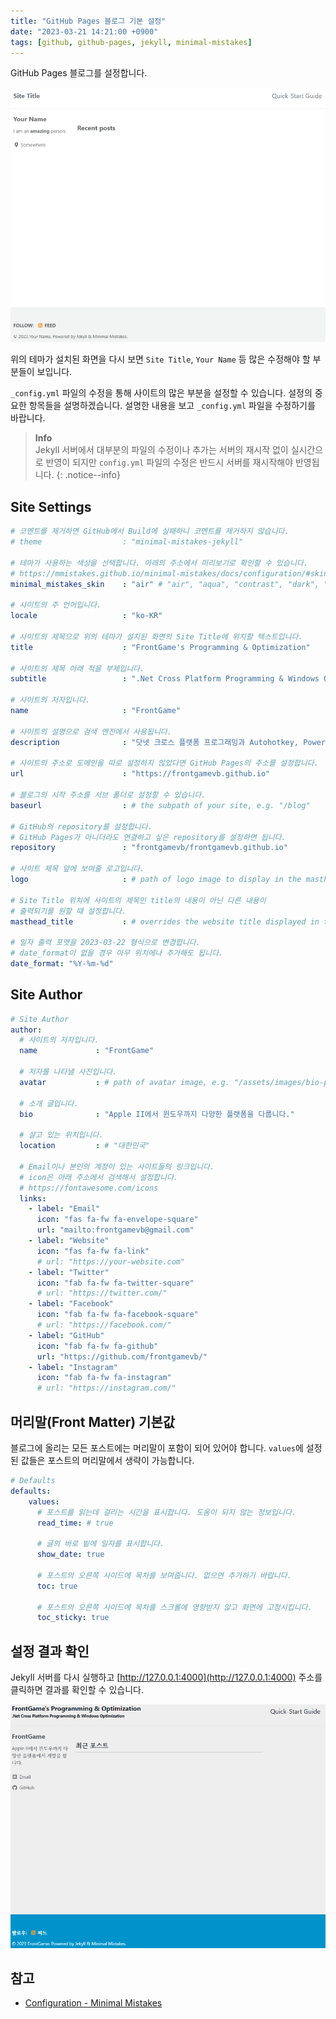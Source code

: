 ```yaml
---
title: "GitHub Pages 블로그 기본 설정"
date: "2023-03-21 14:21:00 +0900"
tags: [github, github-pages, jekyll, minimal-mistakes]
---
```

GitHub Pages 블로그를 설정합니다.

![Github Pages jekyll 테마 설치](/assets/images/github-pages-theme-installed.png)

위의 테마가 설치된 화면을 다시 보면 `Site Title`, `Your Name` 등 많은 수정해야 할 부분들이 보입니다.

`_config.yml` 파일의 수정을 통해 사이트의 많은 부분을 설정할 수 있습니다. 설정의 중요한 항목들을 설명하겠습니다. 설명한 내용을 보고 `_config.yml` 파일을 수정하기를 바랍니다.

> __Info__  
> Jekyll 서버에서 대부분의 파일의 수정이나 추가는 서버의 재시작 없이 실시간으로 반영이 되지만 `config.yml` 파일의 수정은 반드시 서버를 재시작해야 반영됩니다.
{: .notice--info}

## Site Settings

```yml
# 코멘트를 제거하면 GitHub에서 Build에 실패하니 코멘트를 제거하지 않습니다.
# theme                  : "minimal-mistakes-jekyll"

# 테마가 사용하는 색상을 선택합니다. 아래의 주소에서 미리보기로 확인할 수 있습니다.
# https://mmistakes.github.io/minimal-mistakes/docs/configuration/#skin
minimal_mistakes_skin    : "air" # "air", "aqua", "contrast", "dark", "dirt", "neon", "mint", "plum", "sunrise"

# 사이트의 주 언어입니다.
locale                   : "ko-KR"

# 사이트의 제목으로 위의 테마가 설치된 화면의 Site Title에 위치할 텍스트입니다.
title                    : "FrontGame's Programming & Optimization"

# 사이트의 제목 아래 적을 부제입니다.
subtitle                 : ".Net Cross Platform Programming & Windows Optimization"

# 사이트의 저자입니다.
name                     : "FrontGame"

# 사이트의 설명으로 검색 엔진에서 사용됩니다.
description              : "닷넷 크로스 플랫폼 프로그래밍과 Autohotkey, Powershell 등 스크립트 언어를 이용한 윈도우 최적화를 다룹니다."

# 사이트의 주소로 도메인을 따로 설정하지 않았다면 GitHub Pages의 주소를 설정합니다.
url                      : "https://frontgamevb.github.io"

# 블로그의 시작 주소를 서브 폴더로 설정할 수 있습니다.
baseurl                  : # the subpath of your site, e.g. "/blog"

# GitHub의 repository를 설정합니다.
# GitHub Pages가 아니더라도 연결하고 싶은 repository를 설정하면 됩니다.
repository               : "frontgamevb/frontgamevb.github.io"

# 사이트 제목 앞에 보여줄 로고입니다.
logo                     : # path of logo image to display in the masthead, e.g. "/assets/images/88x88.png"

# Site Title 위치에 사이트의 제목인 title의 내용이 아닌 다른 내용이
# 출력되기를 원할 때 설정합니다.
masthead_title           : # overrides the website title displayed in the masthead, use " " for no title

# 일자 출력 포맷을 2023-03-22 형식으로 변경합니다.
# date_format이 없을 경우 아무 위치에나 추가해도 됩니다.
date_format: "%Y-%m-%d"
```

## Site Author

```yml
# Site Author
author:
  # 사이트의 저자입니다.
  name             : "FrontGame"

  # 저자를 나타낼 사진입니다.
  avatar           : # path of avatar image, e.g. "/assets/images/bio-photo.jpg"

  # 소개 글입니다.
  bio              : "Apple II에서 윈도우까지 다양한 플랫폼을 다룹니다."

  # 살고 있는 위치입니다.
  location         : # "대한민국"

  # Email이나 본인의 계정이 있는 사이트들의 링크입니다.
  # icon은 아래 주소에서 검색해서 설정합니다.
  # https://fontawesome.com/icons
  links:
    - label: "Email"
      icon: "fas fa-fw fa-envelope-square"
      url: "mailto:frontgamevb@gmail.com"
    - label: "Website"
      icon: "fas fa-fw fa-link"
      # url: "https://your-website.com"
    - label: "Twitter"
      icon: "fab fa-fw fa-twitter-square"
      # url: "https://twitter.com/"
    - label: "Facebook"
      icon: "fab fa-fw fa-facebook-square"
      # url: "https://facebook.com/"
    - label: "GitHub"
      icon: "fab fa-fw fa-github"
      url: "https://github.com/frontgamevb/"
    - label: "Instagram"
      icon: "fab fa-fw fa-instagram"
      # url: "https://instagram.com/"
```

## 머리말(Front Matter) 기본값

블로그에 올리는 모든 포스트에는 머리말이 포함이 되어 있어야 합니다. `values`에 설정된 값들은 포스트의 머리말에서 생략이 가능합니다.

```yml
# Defaults
defaults:
    values:
      # 포스트를 읽는데 걸리는 시간을 표시합니다. 도움이 되지 않는 정보입니다.
      read_time: # true

      # 글의 바로 빝에 일자를 표시합니다.
      show_date: true

      # 포스트의 오른쪽 사이드에 목차를 보여줍니다. 없으면 추가하기 바랍니다.
      toc: true

      # 포스트의 오른쪽 사이드에 목차를 스크롤에 영향받지 않고 화면에 고정시킵니다.
      toc_sticky: true
```

## 설정 결과 확인

Jekyll 서버를 다시 실행하고 [http://127.0.0.1:4000](http://127.0.0.1:4000) 주소를 클릭하면 결과를 확인할 수 있습니다.

![Github Pages jekyll 테마 설치](/assets/images/github-pages-config-edited.png)

## 참고

- [Configuration - Minimal Mistakes](https://mmistakes.github.io/minimal-mistakes/docs/configuration/)